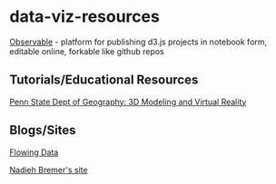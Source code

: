 # data-viz-resources

[Observable](https://beta.observablehq.com/) - platform for publishing d3.js projects in notebook form, editable online, forkable like github repos

## Tutorials/Educational Resources
[Penn State Dept of Geography: 3D Modeling and Virtual Reality](https://www.e-education.psu.edu/geogvr/)

## Blogs/Sites
[Flowing Data](https://flowingdata.com/)

[Nadieh Bremer's site](https://www.visualcinnamon.com/)

